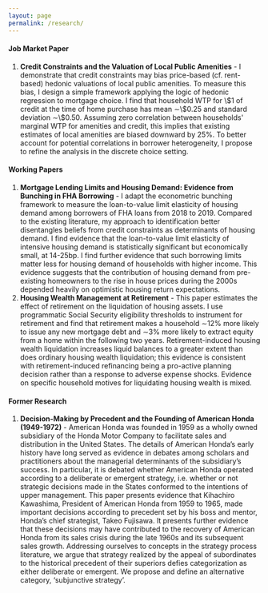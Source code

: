```yaml
---
layout: page
permalink: /research/
---
```

#### Job Market Paper

1. **Credit Constraints and the Valuation of Local Public Amenities** - I demonstrate that credit constraints may bias price-based (cf. rent-based) hedonic valuations of local public amenities. To measure this bias, I design a simple framework applying the logic of hedonic regression to mortgage choice. I find that household WTP for \\$1 of credit at the time of home purchase has mean $\sim$\\$0.25 and standard deviation $\sim$\\$0.50. Assuming zero correlation between households' marginal WTP for amenities and credit, this implies that existing estimates of local amenities are biased downward by 25%. To better account for potential correlations in borrower heterogeneity, I propose to refine the analysis in the discrete choice setting.

#### Working Papers

1. **Mortgage Lending Limits and Housing Demand: Evidence from Bunching in FHA Borrowing** - I adapt the econometric bunching framework to measure the loan-to-value limit elasticity of housing demand among borrowers of FHA loans from 2018 to 2019. Compared to the existing literature, my approach to identification better disentangles beliefs from credit constraints as determinants of housing demand. I find evidence that the loan-to-value limit elasticity of intensive housing demand is statistically significant but economically small, at 14-25bp. I find further evidence that such borrowing limits matter less for housing demand of households with higher income. This evidence suggests that the contribution of housing demand from pre-existing homeowners to the rise in house prices during the 2000s depended heavily on optimistic housing return expectations.
2. **Housing Wealth Management at Retirement** - This paper estimates the effect of retirement on the liquidation of housing assets. I use programmatic Social Security eligibility thresholds to instrument for retirement and find that retirement makes a household $\sim$12% more likely to issue any new mortgage debt and $\sim$3% more likely to extract equity from a home within the following two years. Retirement-induced housing wealth liquidation increases liquid balances to a greater extent than does ordinary housing wealth liquidation; this evidence is consistent with retirement-induced refinancing being a pro-active planning decision rather than a response to adverse expense shocks. Evidence on specific household motives for liquidating housing wealth is mixed.

#### Former Research

1. **Decision-Making by Precedent and the Founding of American Honda (1949-1972)** - American Honda was founded in 1959 as a wholly owned subsidiary of the Honda Motor Company to facilitate sales and distribution in the United States. The details of American Honda’s early history have long served as evidence in debates among scholars and practitioners about the managerial determinants of the subsidiary’s success. In particular, it is debated whether American Honda operated according to a deliberate or emergent strategy, i.e. whether or not strategic decisions made in the States conformed to the intentions of upper management. This paper presents evidence that Kihachiro Kawashima, President of American Honda from 1959 to 1965, made important decisions according to precedent set by his boss and mentor, Honda’s chief strategist, Takeo Fujisawa. It presents further evidence that these decisions may have contributed to the recovery of American Honda from its sales crisis during the late 1960s and its subsequent sales growth. Addressing ourselves to concepts in the strategy process literature, we argue that strategy realized by the appeal of subordinates to the historical precedent of their superiors defies categorization as either deliberate or emergent. We propose and define an alternative category, ‘subjunctive strategy’.

